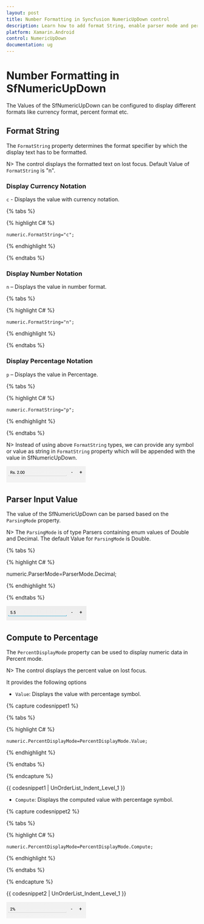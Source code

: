 ```yaml
---
layout: post
title: Number Formatting in Syncfusion NumericUpDown control
description: Learn how to add format String, enable parser mode and percent display mode for NumericUpDown control.
platform: Xamarin.Android
control: NumericUpDown
documentation: ug
---
```

# Number Formatting in SfNumericUpDown

The Values of the SfNumericUpDown can be configured to display different formats like currency format, percent format etc. 

## Format String

The `FormatString` property determines the format specifier by which the display text has to be formatted. 

N> The control displays the formatted text on lost focus. Default Value of `FormatString` is "n".

### Display Currency Notation

`c` - Displays the value with currency notation.

{% tabs %}
	
{% highlight C# %}
	
	numeric.FormatString="c";
	 
{% endhighlight %}

{% endtabs %}
	
### Display Number Notation

`n` – Displays the value in number format.

{% tabs %}
	
{% highlight C# %}
	
	numeric.FormatString="n";
	 
{% endhighlight %}

{% endtabs %}

### Display Percentage Notation	

`p` – Displays the value in Percentage.

{% tabs %}
	
{% highlight C# %}

	numeric.FormatString="p";
	 
{% endhighlight %}

{% endtabs %}
	
N> Instead of using above `FormatString` types, we can provide any symbol or value as string in `FormatString` property which will be appended with the value in SfNumericUpDown.

![Xamarin.Android_SfNumericUpDown_Percentage_Notation](images/format.png)

## Parser Input Value

The value of the SfNumericUpDown can be parsed based on the `ParsingMode` property. 

N> The `ParsingMode` is of type Parsers containing enum values of Double and Decimal. The default Value for `ParsingMode` is Double.

{% tabs %}

{% highlight C# %}

numeric.ParserMode=ParserMode.Decimal;
	  
{% endhighlight %}

{% endtabs %}

![Xamarin.Android_SfNumericUpDown_Parser_Input_Value](images/ParserMode.png)

## Compute to Percentage

The `PercentDisplayMode` property can be used to display numeric data in Percent mode. 

N> The control displays the percent value on lost focus. 

It provides the following options

* `Value`: Displays the value with percentage symbol.

{% capture codesnippet1 %}

{% tabs %}

{% highlight C# %}

	numeric.PercentDisplayMode=PercentDisplayMode.Value;

{% endhighlight %}

{% endtabs %}

{% endcapture %}

{{ codesnippet1 | UnOrderList_Indent_Level_1 }} 

* `Compute`: Displays the computed value with percentage symbol.

{% capture codesnippet2 %}

{% tabs %}

{% highlight C# %}

	numeric.PercentDisplayMode=PercentDisplayMode.Compute;

{% endhighlight %}

{% endtabs %}

{% endcapture %}

{{ codesnippet2 | UnOrderList_Indent_Level_1 }} 

![Xamarin.Android_SfNumericUpDown_Compute_to_Percentage](images/percent.png)
